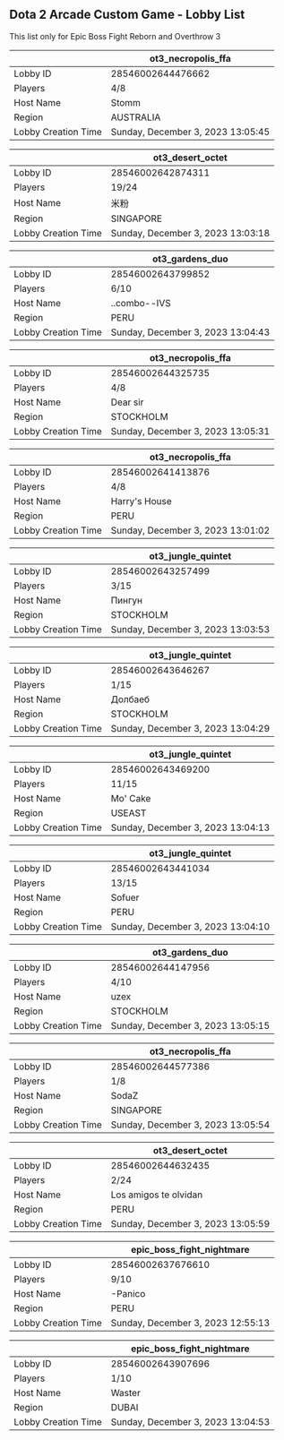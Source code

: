 ## Dota 2 Arcade Custom Game - Lobby List

This list only for Epic Boss Fight Reborn and Overthrow 3

|  | ot3_necropolis_ffa |
| ------ | ------ |
| Lobby ID | 28546002644476662 |
| Players | 4/8 |
| Host Name | Stomm |
| Region | AUSTRALIA |
| Lobby Creation Time | Sunday, December 3, 2023 13:05:45 |


|  | ot3_desert_octet |
| ------ | ------ |
| Lobby ID | 28546002642874311 |
| Players | 19/24 |
| Host Name | 米粉 |
| Region | SINGAPORE |
| Lobby Creation Time | Sunday, December 3, 2023 13:03:18 |


|  | ot3_gardens_duo |
| ------ | ------ |
| Lobby ID | 28546002643799852 |
| Players | 6/10 |
| Host Name | ..combo--IVS |
| Region | PERU |
| Lobby Creation Time | Sunday, December 3, 2023 13:04:43 |


|  | ot3_necropolis_ffa |
| ------ | ------ |
| Lobby ID | 28546002644325735 |
| Players | 4/8 |
| Host Name | Dear sir |
| Region | STOCKHOLM |
| Lobby Creation Time | Sunday, December 3, 2023 13:05:31 |


|  | ot3_necropolis_ffa |
| ------ | ------ |
| Lobby ID | 28546002641413876 |
| Players | 4/8 |
| Host Name | Harry's House |
| Region | PERU |
| Lobby Creation Time | Sunday, December 3, 2023 13:01:02 |


|  | ot3_jungle_quintet |
| ------ | ------ |
| Lobby ID | 28546002643257499 |
| Players | 3/15 |
| Host Name | Пингун |
| Region | STOCKHOLM |
| Lobby Creation Time | Sunday, December 3, 2023 13:03:53 |


|  | ot3_jungle_quintet |
| ------ | ------ |
| Lobby ID | 28546002643646267 |
| Players | 1/15 |
| Host Name | Долбаеб |
| Region | STOCKHOLM |
| Lobby Creation Time | Sunday, December 3, 2023 13:04:29 |


|  | ot3_jungle_quintet |
| ------ | ------ |
| Lobby ID | 28546002643469200 |
| Players | 11/15 |
| Host Name | Mo' Cake |
| Region | USEAST |
| Lobby Creation Time | Sunday, December 3, 2023 13:04:13 |


|  | ot3_jungle_quintet |
| ------ | ------ |
| Lobby ID | 28546002643441034 |
| Players | 13/15 |
| Host Name | Sofuer |
| Region | PERU |
| Lobby Creation Time | Sunday, December 3, 2023 13:04:10 |


|  | ot3_gardens_duo |
| ------ | ------ |
| Lobby ID | 28546002644147956 |
| Players | 4/10 |
| Host Name | uzex |
| Region | STOCKHOLM |
| Lobby Creation Time | Sunday, December 3, 2023 13:05:15 |


|  | ot3_necropolis_ffa |
| ------ | ------ |
| Lobby ID | 28546002644577386 |
| Players | 1/8 |
| Host Name | SodaZ |
| Region | SINGAPORE |
| Lobby Creation Time | Sunday, December 3, 2023 13:05:54 |


|  | ot3_desert_octet |
| ------ | ------ |
| Lobby ID | 28546002644632435 |
| Players | 2/24 |
| Host Name | Los amigos te olvidan |
| Region | PERU |
| Lobby Creation Time | Sunday, December 3, 2023 13:05:59 |


|  | epic_boss_fight_nightmare |
| ------ | ------ |
| Lobby ID | 28546002637676610 |
| Players | 9/10 |
| Host Name | -Panico |
| Region | PERU |
| Lobby Creation Time | Sunday, December 3, 2023 12:55:13 |


|  | epic_boss_fight_nightmare |
| ------ | ------ |
| Lobby ID | 28546002643907696 |
| Players | 1/10 |
| Host Name | Waster |
| Region | DUBAI |
| Lobby Creation Time | Sunday, December 3, 2023 13:04:53 |


